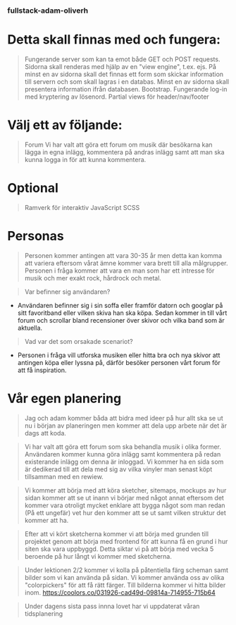 ### fullstack-adam-oliverh

# Detta skall finnas med och fungera:
> Fungerande server som kan ta emot både GET och POST requests.
> Sidorna skall renderas med hjälp av en "view engine", t.ex. ejs.
> På minst en av sidorna skall det finnas ett form som skickar information till servern och som skall lagras i en databas.
> Minst en av sidorna skall presentera information ifrån databasen.
> Bootstrap.
> Fungerande log-in med kryptering av lösenord.
> Partial views för header/nav/footer

# Välj ett av följande:

> Forum
> Vi har valt att göra ett forum om musik där besökarna kan lägga in egna inlägg, kommentera på andras inlägg samt att man ska kunna logga in för att kunna kommentera.

# Optional
> Ramverk för interaktiv JavaScript 
> SCSS

# Personas

> Personen kommer antingen att vara 30-35 år men detta kan komma att variera eftersom vårat ämne kommer vara brett till alla målgrupper. Personen i fråga kommer att vara en man som har ett intresse för musik och mer exakt rock, hårdrock och metal.

> Var befinner sig användaren?
- Användaren befinner sig i sin soffa eller framför datorn och googlar på sitt favoritband eller vilken skiva han ska köpa. Sedan kommer in till vårt forum och scrollar bland recensioner över skivor och vilka band som är aktuella.

> Vad var det som orsakade scenariot?
- Personen i fråga vill utforska musiken eller hitta bra och nya skivor att antingen köpa eller lyssna på, därför besöker personen vårt forum för att få inspiration.

# Vår egen planering

> Jag och adam kommer båda att bidra med ideer på hur allt ska se ut nu i början av planeringen men kommer att dela upp arbete när det är dags att koda.

> Vi har valt att göra ett forum som ska behandla musik i olika former. Användaren kommer kunna göra inlägg samt kommentera på redan existerande inlägg om denna är inloggad. Vi kommer ha en  sida som är dedikerad till att dela med sig av vilka vinyler man senast köpt tillsamman med en rewiew.

> Vi kommer att börja med att köra sketcher, sitemaps, mockups av hur sidan kommer att se ut inann vi börjar med något annat eftersom det kommer vara otroligt mycket enklare att bygga något som man redan (På ett ungefär) vet hur den kommer att se ut samt vilken struktur det kommer att ha.

> Efter att vi kört sketcherna kommer vi att börja med grunden till projektet genom att börja med frontend för att kunna få en grund i hur siten ska vara uppbyggd. Detta siktar vi på att börja med vecka 5 beroende på hur långt vi kommer med sketcherna.

> Under lektionen 2/2 kommer vi kolla på påtentiella färg scheman samt bilder som vi kan använda på sidan. Vi kommer använda oss av olika "colorpickers" för att få rätt färger. Till bilderna kommer vi hitta bilder inom.
https://coolors.co/031926-cad49d-09814a-714955-715b64

> Under dagens sista pass innna lovet har vi uppdaterat våran tidsplanering 